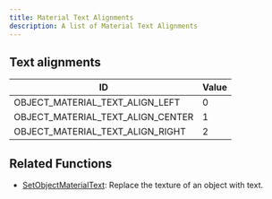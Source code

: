```yaml
---
title: Material Text Alignments
description: A list of Material Text Alignments
---
```


## Text alignments

| ID                                | Value |
| --------------------------------- | ----- |
| OBJECT_MATERIAL_TEXT_ALIGN_LEFT   | 0     |
| OBJECT_MATERIAL_TEXT_ALIGN_CENTER | 1     |
| OBJECT_MATERIAL_TEXT_ALIGN_RIGHT  | 2     |

## Related Functions

- [SetObjectMaterialText](/docs/scripting/functions/SetObjectMaterialText): Replace the texture of an object with text.

